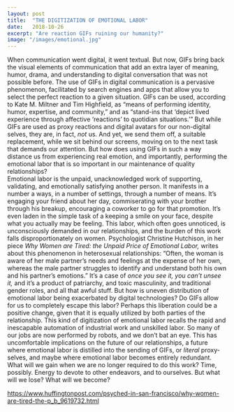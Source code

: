 ```yaml
---
layout: post
title:  "THE DIGITIZATION OF EMOTIONAL LABOR"
date:   2018-10-26
excerpt: "Are reaction GIFs ruining our humanity?"
image: "/images/emotional.jpg"
---
```


When communication went digital, it went textual. But now, GIFs bring back the visual elements of communication that add an extra layer of meaning, humor, drama, and understanding to digital conversation that was not possible before. The use of GIFs in digital communication is a pervasive phenomenon, facilitated by search engines and apps that allow you to select the perfect reaction to a given situation. GIFs can be used, according to Kate M. Miltner and Tim Highfield, as “means of performing identity, humor, expertise, and community,” and as “stand-ins that ‘depict lived experience through affective ‘reactions’ to quotidian situations.’” But while GIFs are used as proxy reactions and digital avatars for our non-digital selves, they are, in fact, *not* us. And yet, we send them off, a suitable replacement, while we sit behind our screens, moving on to the next task that demands our attention. But how does using GIFs in such a way distance us from experiencing real emotion, and importantly, performing the emotional labor that is so important in our maintenance of quality relationships?  
Emotional labor is the unpaid, unacknowledged work of supporting, validating, and emotionally satisfying another person. It manifests in a number a ways, in a number of settings, through a number of means. It’s engaging your friend about her day, commiserating with your brother through his breakup, encouraging a coworker to go for that promotion. It’s even laden in the simple task of a keeping a smile on your face, despite what you actually may be feeling. This labor, which often goes unnoticed, is unconsciously demanded in our relationships, and the burden of this work falls disproportionately on women. Psychologist Christine Hutchison, in her piece *Why Women are Tired: the Unpaid Price of Emotional Labor,* writes about this phenomenon in heterosexual relationships: “Often, the woman is aware of her male partner’s needs and feelings at the expense of her own, whereas the male partner struggles to identify and understand both his own and his partner’s emotions.” It’s a case of *once you see it, you can’t unsee it,* and it’s a product of patriarchy, and toxic masculinity, and traditional gender roles, and all that awful stuff. But how is uneven distribution of emotional labor being exacerbated by digital technologies? Do GIFs allow for us to completely escape this labor? Perhaps this liberation could be a positive change, given that it is equally utilized by both parties of the relationship. This kind of digitization of emotional labor recalls the rapid and inescapable automation of industrial work and unskilled labor. So many of our jobs are now performed by robots, and we don’t bat an eye. This has uncomfortable implications on the future of our relationships, a future where emotional labor is distilled into the sending of GIFs, or *literal* proxy-selves, and maybe where emotional labor becomes entirely redundant. What will we gain when we are no longer required to do this work? Time, possibly. Energy to devote to other endeavors, and to ourselves. But what will we lose? What will we become? 


https://www.huffingtonpost.com/psyched-in-san-francisco/why-women-are-tired-the-p_b_9619732.html
